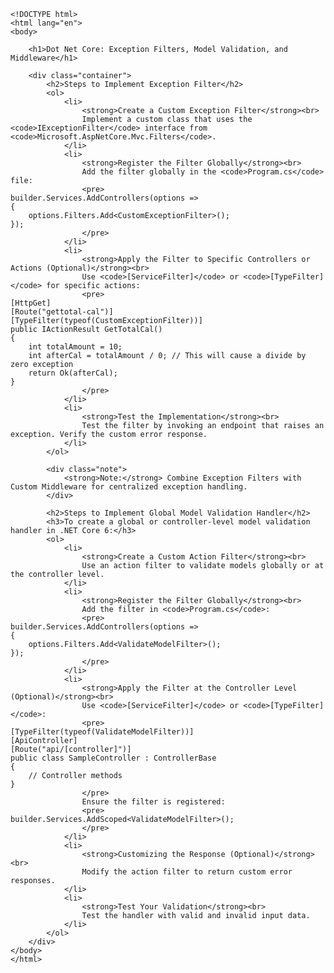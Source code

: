     <!DOCTYPE html>
    <html lang="en">
    <body>
          
        <h1>Dot Net Core: Exception Filters, Model Validation, and Middleware</h1>
    
        <div class="container">
            <h2>Steps to Implement Exception Filter</h2>
            <ol>
                <li>
                    <strong>Create a Custom Exception Filter</strong><br>
                    Implement a custom class that uses the <code>IExceptionFilter</code> interface from <code>Microsoft.AspNetCore.Mvc.Filters</code>.
                </li>
                <li>
                    <strong>Register the Filter Globally</strong><br>
                    Add the filter globally in the <code>Program.cs</code> file:
                    <pre>
    builder.Services.AddControllers(options =>
    {
        options.Filters.Add<CustomExceptionFilter>();
    });
                    </pre>
                </li>
                <li>
                    <strong>Apply the Filter to Specific Controllers or Actions (Optional)</strong><br>
                    Use <code>[ServiceFilter]</code> or <code>[TypeFilter]</code> for specific actions:
                    <pre>
    [HttpGet]
    [Route("gettotal-cal")]
    [TypeFilter(typeof(CustomExceptionFilter))]
    public IActionResult GetTotalCal()
    {
        int totalAmount = 10;
        int afterCal = totalAmount / 0; // This will cause a divide by zero exception
        return Ok(afterCal);
    }
                    </pre>
                </li>
                <li>
                    <strong>Test the Implementation</strong><br>
                    Test the filter by invoking an endpoint that raises an exception. Verify the custom error response.
                </li>
            </ol>
    
            <div class="note">
                <strong>Note:</strong> Combine Exception Filters with Custom Middleware for centralized exception handling.
            </div>
    
            <h2>Steps to Implement Global Model Validation Handler</h2>
            <h3>To create a global or controller-level model validation handler in .NET Core 6:</h3>
            <ol>
                <li>
                    <strong>Create a Custom Action Filter</strong><br>
                    Use an action filter to validate models globally or at the controller level.
                </li>
                <li>
                    <strong>Register the Filter Globally</strong><br>
                    Add the filter in <code>Program.cs</code>:
                    <pre>
    builder.Services.AddControllers(options =>
    {
        options.Filters.Add<ValidateModelFilter>();
    });
                    </pre>
                </li>
                <li>
                    <strong>Apply the Filter at the Controller Level (Optional)</strong><br>
                    Use <code>[ServiceFilter]</code> or <code>[TypeFilter]</code>:
                    <pre>
    [TypeFilter(typeof(ValidateModelFilter))]
    [ApiController]
    [Route("api/[controller]")]
    public class SampleController : ControllerBase
    {
        // Controller methods
    }
                    </pre>
                    Ensure the filter is registered:
                    <pre>
    builder.Services.AddScoped<ValidateModelFilter>();
                    </pre>
                </li>
                <li>
                    <strong>Customizing the Response (Optional)</strong><br>
                    Modify the action filter to return custom error responses.
                </li>
                <li>
                    <strong>Test Your Validation</strong><br>
                    Test the handler with valid and invalid input data.
                </li>
            </ol>
        </div>
    </body>
    </html>
